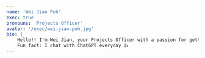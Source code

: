 ```yaml
---
name: 'Wei Jian Poh'
exec: true
pronouns: 'Projects Officer'
avatar: '/exec/wei-jian-poh.jpg'
bio: |
    Hello!! I'm Wei Jian, your Projects Officer with a passion for getting things done and making ideas come to life. I am obsessed with Large Language Models, computer vision, and object detection. If you’ve got an exciting project in mind or just want to brainstorm, feel free to reach out. I’m always up for a chat!
    Fun fact: I chat with ChatGPT everyday 👍
---
```

